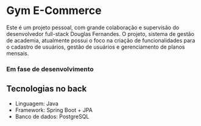 # Gym E-Commerce

Este é um projeto pessoal, com grande colaboração e supervisão do desenvolvedor full-stack Douglas Fernandes.
O projeto, sistema de gestão de academia, atualmente possui o foco na criação de funcionalidades para o cadastro de usuários, gestão de usuários e gerenciamento de planos mensais.


### Em fase de desenvolvimento



## Tecnologias no back
- Linguagem: Java
- Framework: Spring Boot + JPA
- Banco de dados: PostgreSQL

